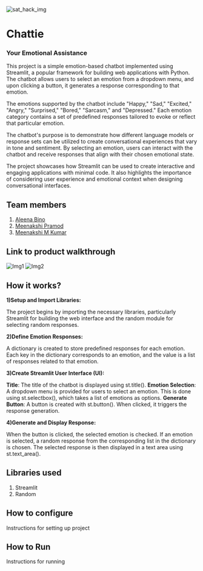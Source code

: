 ![sat_hack_img](https://github.com/Meenakshimkumar/sat-hack/assets/118379816/dc1a8917-609d-49ce-a430-50aeba656f28)
# Chattie 
### Your Emotional Assistance
This project is a simple emotion-based chatbot implemented using Streamlit, a popular framework for building web applications with Python. The chatbot allows users to select an emotion from a dropdown menu, and upon clicking a button, it generates a response corresponding to that emotion.

The emotions supported by the chatbot include "Happy," "Sad," "Excited," "Angry," "Surprised," "Bored," "Sarcasm," and "Depressed." Each emotion category contains a set of predefined responses tailored to evoke or reflect that particular emotion.

The chatbot's purpose is to demonstrate how different language models or response sets can be utilized to create conversational experiences that vary in tone and sentiment. By selecting an emotion, users can interact with the chatbot and receive responses that align with their chosen emotional state.

The project showcases how Streamlit can be used to create interactive and engaging applications with minimal code. It also highlights the importance of considering user experience and emotional context when designing conversational interfaces.

## Team members
1. [Aleena Bino](https://github.com/aleena24bino)
2. [Meenakshi Pramod](https://github.com/MeenakshiPramod)
3. [Meenakshi M Kumar](https://github.com/Meenakshimkumar)
## Link to product walkthrough

![Img1](https://github.com/Meenakshimkumar/sat-hack/assets/118379816/46b7b9d5-bc23-4661-818b-fe027dc1596b)
![Img2](https://github.com/Meenakshimkumar/sat-hack/assets/118379816/f3591841-5f68-4777-9f08-714dda5ed969)

## How it works?

**1)Setup and Import Libraries:**

The project begins by importing the necessary libraries, particularly Streamlit for building the web interface and the random module for selecting random responses.

**2)Define Emotion Responses:**

A dictionary is created to store predefined responses for each emotion. Each key in the dictionary corresponds to an emotion, and the value is a list of responses related to that emotion.

**3)Create Streamlit User Interface (UI):**

**Title**: The title of the chatbot is displayed using st.title().
**Emotion Selection**: A dropdown menu is provided for users to select an emotion. This is done using st.selectbox(), which takes a list of emotions as options.
**Generate Button**: A button is created with st.button(). When clicked, it triggers the response generation.

**4)Generate and Display Response:**

When the button is clicked, the selected emotion is checked. If an emotion is selected, a random response from the corresponding list in the dictionary is chosen.
The selected response is then displayed in a text area using st.text_area().


## Libraries used 

1. Streamlit
2. Random


## How to configure
Instructions for setting up project
## How to Run
Instructions for running
